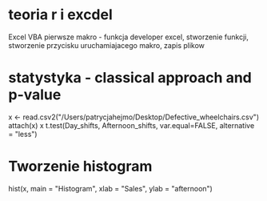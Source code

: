 # teoria r i excdel
Excel VBA pierwsze makro - funkcja developer excel, stworzenie funkcji, stworzenie przycisku uruchamiajacego makro, zapis plikow

# statystyka - classical approach and p-value
x <- read.csv2("/Users/patrycjahejmo/Desktop/Defective_wheelchairs.csv")
attach(x)
x
t.test(Day_shifts, Afternoon_shifts, var.equal=FALSE, alternative = "less")

# Tworzenie histogram
hist(x, main = "Histogram", xlab = "Sales", ylab = "afternoon")

